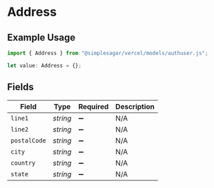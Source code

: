 # Address

## Example Usage

```typescript
import { Address } from "@simplesagar/vercel/models/authuser.js";

let value: Address = {};
```

## Fields

| Field              | Type               | Required           | Description        |
| ------------------ | ------------------ | ------------------ | ------------------ |
| `line1`            | *string*           | :heavy_minus_sign: | N/A                |
| `line2`            | *string*           | :heavy_minus_sign: | N/A                |
| `postalCode`       | *string*           | :heavy_minus_sign: | N/A                |
| `city`             | *string*           | :heavy_minus_sign: | N/A                |
| `country`          | *string*           | :heavy_minus_sign: | N/A                |
| `state`            | *string*           | :heavy_minus_sign: | N/A                |